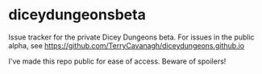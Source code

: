 # diceydungeonsbeta
Issue tracker for the private Dicey Dungeons beta. For issues in the public alpha, see https://github.com/TerryCavanagh/diceydungeons.github.io

I've made this repo public for ease of access. Beware of spoilers!
